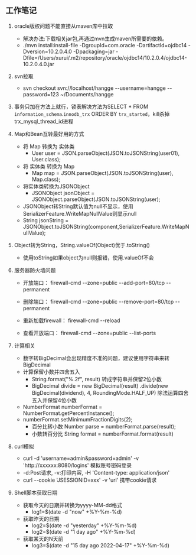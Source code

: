 ## 工作笔记
1. oracle版权问题不能直接从maven库中拉取
   * 解决办法:下载相关jar包,再通过mvn生成maven所需要的依赖。
   * ./mvn install:install-file -DgroupId=com.oracle -DartifactId=ojdbc14 -Dversion=10.2.0.4.0 -Dpackaging=jar -Dfile=/Users/xurui/.m2/repository/oracle/ojdbc14/10.2.0.4/ojdbc14-10.2.0.4.0.jar

2. svn拉取

   * svn checkout svn://localhost/hangge --username=hangge --password=123 ~/Documents/hangge

3. 事务只加在方法上就行，锁表解决方法为SELECT * FROM `information_schema`.`innodb_trx` ORDER BY `trx_started`，kill杀掉trx_mysql_thread_id进程

4. Map和Bean互转最好用的方式

   * 将 Map 转换为 实体类
   		* User user = JSON.parseObject(JSON.toJSONString(user01), User.class);
   *  将 实体类 转换为 Map
   		* Map map = JSON.parseObject(JSON.toJSONString(user), Map.class);
   *  将实体类转换为JSONObject
   		* JSONObject jsonObject =  JSONObject.parseObject(JSON.toJSONString(user);
   * JSONObject转String默认值为null不显示，使用SerializerFeature.WriteMapNullValue则显示null
   * String jsonString = JSONObject.toJSONString(component,SerializerFeature.WriteMapNullValue);

5. Object转为String，String.valueOf(Object)优于.toString()

	* 使用toString如果object为null则报错，使用.valueOf不会

6. 服务器防火墙问题

   * 开放端口： firewall-cmd --zone=public --add-port=80/tcp --permanent

   * 删除端口： firewall-cmd --zone=public --remove-port=80/tcp --permanent 

   * 重新加载firewall： firewall-cmd --reload 

   * 查看开放端口： firewall-cmd --zone=public --list-ports
7. 计算相关
	* 数字转BigDecimal会出现精度不准的问题，建议使用字符串来转BigDecimal
	* 计算保留小数并四舍五入
		* String.format("%.2f", result) 转成字符串并保留2位小数
		* BigDecimal divide = new BigDecimal(result)
                .divide(new BigDecimal(dividend), 4, RoundingMode.HALF_UP) 除法运算四舍五入并保留4位小数
	* NumberFormat numberFormat =  NumberFormat.getPercentInstance();
    * numberFormat.setMinimumFractionDigits(2);
    	*  百分比转小数 Number parse = numberFormat.parse(result);
    	*  小数转百分比  String format = numberFormat.format(result) 
8. curl模拟
	* curl -d 'username=admin&password=admin' -v 'http://xxxxxx:8080/logins' 模拟账号密码登录 
	* -d:Post请求, -v:打印内容, -H 'Content-type: application/json'
	* curl --cookie 'JSESSIONID=xxx' -v 'url' 携带cookie请求
9. Shell脚本获取日期
	* 获取今天的日期并转换为yyyy-MM-dd格式
		* log1=$(date -d "now" +%Y-%m-%d)
	* 获取昨天的日期
		* log2=$(date -d "yesterday" +%Y-%m-%d)
		* log2=$(date -d "1 day ago" +%Y-%m-%d)
	* 获取某天的N天前
		* log3=$(date -d "15 day ago 2022-04-17" +%Y-%m-%d) 	
 
